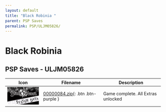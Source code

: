 ```yaml
---
layout: default
title: "Black Robinia "
parent: PSP Saves
permalink: PSP/ULJM05826/
---
```

# Black Robinia 

## PSP Saves - ULJM05826

| Icon | Filename | Description |
|------|----------|-------------|
| ![Black Robinia ](ICON0.PNG) | [00000084.zip](00000084.zip){: .btn .btn-purple } | Game complete. All Extras unlocked |
